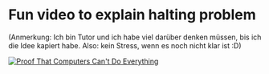 # Fun video to explain halting problem

(Anmerkung: Ich bin Tutor und ich habe viel darüber denken müssen, bis ich die Idee kapiert habe. Also: kein Stress, wenn es noch nicht klar ist :D)

[![Proof That Computers Can't Do Everything](https://img.youtube.com/vi/92WHN-pAFCs/0.jpg)](https://www.youtube.com/watch?v=92WHN-pAFCs)
